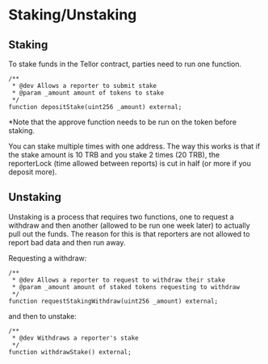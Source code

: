 # Staking/Unstaking

## Staking

To stake funds in the Tellor contract, parties need to run one function.

```solidity
/**
 * @dev Allows a reporter to submit stake
 * @param _amount amount of tokens to stake
 */
function depositStake(uint256 _amount) external;
```

\*Note that the approve function needs to be run on the token before staking.

You can stake multiple times with one address. The way this works is that if the stake amount is 10 TRB and you stake 2 times (20 TRB), the reporterLock (time allowed between reports) is cut in half (or more if you deposit more).

## Unstaking

Unstaking is a process that requires two functions, one to request a withdraw and then another (allowed to be run one week later) to actually pull out the funds. The reason for this is that reporters are not allowed to report bad data and then run away.

Requesting a withdraw:

```solidity
/**
 * @dev Allows a reporter to request to withdraw their stake
 * @param _amount amount of staked tokens requesting to withdraw
 */
function requestStakingWithdraw(uint256 _amount) external;
```

and then to unstake:

```solidity
/**
 * @dev Withdraws a reporter's stake
 */
function withdrawStake() external;
```
